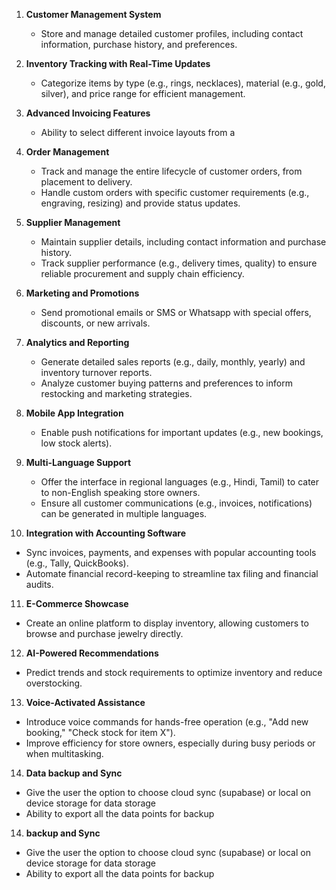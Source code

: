 
1. **Customer Management System**  
   - Store and manage detailed customer profiles, including contact information, purchase history, and preferences.  

2. **Inventory Tracking with Real-Time Updates**  
   - Categorize items by type (e.g., rings, necklaces), material (e.g., gold, silver), and price range for efficient management.

3. **Advanced Invoicing Features**  
   - Ability to select different invoice layouts from a
   
4. **Order Management**  
   - Track and manage the entire lifecycle of customer orders, from placement to delivery.  
   - Handle custom orders with specific customer requirements (e.g., engraving, resizing) and provide status updates.

5. **Supplier Management**  
   - Maintain supplier details, including contact information and purchase history.  
   - Track supplier performance (e.g., delivery times, quality) to ensure reliable procurement and supply chain efficiency.

6. **Marketing and Promotions**  
   - Send promotional emails or SMS or Whatsapp with special offers, discounts, or new arrivals.  

7. **Analytics and Reporting**  
   - Generate detailed sales reports (e.g., daily, monthly, yearly) and inventory turnover reports.  
   - Analyze customer buying patterns and preferences to inform restocking and marketing strategies.

8. **Mobile App Integration**  
   - Enable push notifications for important updates (e.g., new bookings, low stock alerts).

9. **Multi-Language Support**  
   - Offer the interface in regional languages (e.g., Hindi, Tamil) to cater to non-English speaking store owners.  
   - Ensure all customer communications (e.g., invoices, notifications) can be generated in multiple languages.

10. **Integration with Accounting Software**  
   - Sync invoices, payments, and expenses with popular accounting tools (e.g., Tally, QuickBooks).  
   - Automate financial record-keeping to streamline tax filing and financial audits.

11. **E-Commerce Showcase**  
   - Create an online platform to display inventory, allowing customers to browse and purchase jewelry directly.  
  
12. **AI-Powered Recommendations**  
   - Predict trends and stock requirements to optimize inventory and reduce overstocking.

13. **Voice-Activated Assistance**  
   - Introduce voice commands for hands-free operation (e.g., "Add new booking," "Check stock for item X").  
   - Improve efficiency for store owners, especially during busy periods or when multitasking.

14. **Data backup and Sync**  
   - Give the user the option to choose cloud sync (supabase) or local on device storage for data storage
   - Ability to export all the data points for backup

14. **backup and Sync**  
   - Give the user the option to choose cloud sync (supabase) or local on device storage for data storage
   - Ability to export all the data points for backup

